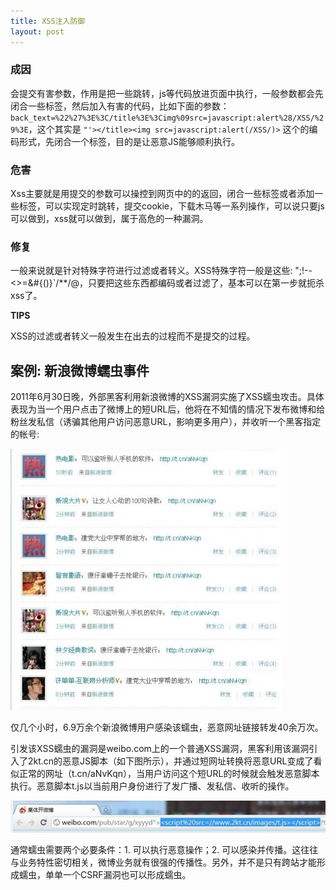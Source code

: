 ```yaml
---
title: XSS注入防御
layout: post
---
```



### 成因

会提交有害参数，作用是把一些跳转，js等代码放进页面中执行，一般参数都会先闭合一些标签，然后加入有害的代码，比如下面的参数：`back_text=%22%27%3E%3C/title%3E%3Cimg%09src=javascript:alert%28/XSS/%29%3E`，这个其实是 `"'></title><img src=javascript:alert(/XSS/)>` 这个的编码形式，先闭合一个标签，目的是让恶意JS能够顺利执行。


### 危害

Xss主要就是用提交的参数可以操控到网页中的的返回，闭合一些标签或者添加一些标签，可以实现定时跳转，提交cookie，下载木马等一系列操作，可以说只要js可以做到，xss就可以做到，属于高危的一种漏洞。


### 修复

一般来说就是针对特殊字符进行过滤或者转义。XSS特殊字符一般是这些: ";!--<>=&#{()}`/**/\@，只要把这些东西都编码或者过滤了，基本可以在第一步就扼杀xss了。

**TIPS**

XSS的过滤或者转义一般发生在出去的过程而不是提交的过程。


## 案例: 新浪微博蠕虫事件

2011年6月30日晚，外部黑客利用新浪微博的XSS漏洞实施了XSS蠕虫攻击。具体表现为当一个用户点击了微博上的短URL后，他将在不知情的情况下发布微博和给粉丝发私信（诱骗其他用户访问恶意URL，影响更多用户），并收听一个黑客指定的帐号:

![新浪微博蠕虫事件](/media/images/sina-xss.jpg)

仅几个小时，6.9万余个新浪微博用户感染该蠕虫，恶意网址链接转发40余万次。 

引发该XSS蠕虫的漏洞是weibo.com上的一个普通XSS漏洞，黑客利用该漏洞引入了2kt.cn的恶意JS脚本（如下图所示），并通过短网址转换将恶意URL变成了看似正常的网址（t.cn/aNvKqn），当用户访问这个短URL的时候就会触发恶意脚本执行。恶意脚本t.js以当前用户身份进行了发广播、发私信、收听的操作。

![新浪微博蠕虫事件](/media/images/sina-xss-2.jpg)

通常蠕虫需要两个必要条件：1. 可以执行恶意操作；2. 可以感染并传播。这往往与业务特性密切相关，微博业务就有很强的传播性。另外，并不是只有跨站才能形成蠕虫，单单一个CSRF漏洞也可以形成蠕虫。

